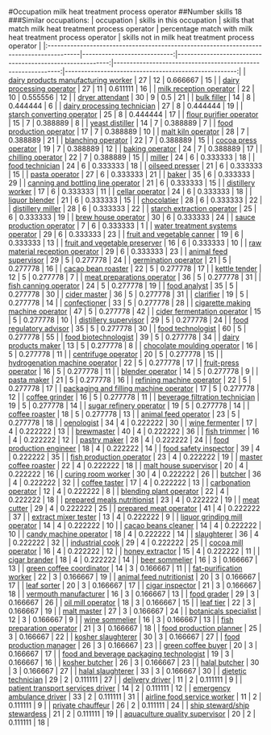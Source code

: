 #Occupation milk heat treatment process operator
##Number skills 18
###Similar occupations:
| occupation                                                                              |   skills in this occupation |   skills that match milk heat treatment process operator |   percentage match with milk heat treatment process operator |   skills not in milk heat treatment process operator |
|:----------------------------------------------------------------------------------------|----------------------------:|---------------------------------------------------------:|-------------------------------------------------------------:|-----------------------------------------------------:|
| [dairy products manufacturing worker](dairy_products_manufacturing_worker.md)           |                          27 |                                                       12 |                                                     0.666667 |                                                   15 |
| [dairy processing operator](dairy_processing_operator.md)                               |                          27 |                                                       11 |                                                     0.611111 |                                                   16 |
| [milk reception operator](milk_reception_operator.md)                                   |                          22 |                                                       10 |                                                     0.555556 |                                                   12 |
| [dryer attendant](dryer_attendant.md)                                                   |                          30 |                                                        9 |                                                     0.5      |                                                   21 |
| [bulk filler](bulk_filler.md)                                                           |                          14 |                                                        8 |                                                     0.444444 |                                                    6 |
| [dairy processing technician](dairy_processing_technician.md)                           |                          27 |                                                        8 |                                                     0.444444 |                                                   19 |
| [starch converting operator](starch_converting_operator.md)                             |                          25 |                                                        8 |                                                     0.444444 |                                                   17 |
| [flour purifier operator](flour_purifier_operator.md)                                   |                          15 |                                                        7 |                                                     0.388889 |                                                    8 |
| [yeast distiller](yeast_distiller.md)                                                   |                          14 |                                                        7 |                                                     0.388889 |                                                    7 |
| [food production operator](food_production_operator.md)                                 |                          17 |                                                        7 |                                                     0.388889 |                                                   10 |
| [malt kiln operator](malt_kiln_operator.md)                                             |                          28 |                                                        7 |                                                     0.388889 |                                                   21 |
| [blanching operator](blanching_operator.md)                                             |                          22 |                                                        7 |                                                     0.388889 |                                                   15 |
| [cocoa press operator](cocoa_press_operator.md)                                         |                          19 |                                                        7 |                                                     0.388889 |                                                   12 |
| [baking operator](baking_operator.md)                                                   |                          24 |                                                        7 |                                                     0.388889 |                                                   17 |
| [chilling operator](chilling_operator.md)                                               |                          22 |                                                        7 |                                                     0.388889 |                                                   15 |
| [miller](miller.md)                                                                     |                          24 |                                                        6 |                                                     0.333333 |                                                   18 |
| [food technician](food_technician.md)                                                   |                          24 |                                                        6 |                                                     0.333333 |                                                   18 |
| [oilseed presser](oilseed_presser.md)                                                   |                          21 |                                                        6 |                                                     0.333333 |                                                   15 |
| [pasta operator](pasta_operator.md)                                                     |                          27 |                                                        6 |                                                     0.333333 |                                                   21 |
| [baker](baker.md)                                                                       |                          35 |                                                        6 |                                                     0.333333 |                                                   29 |
| [canning and bottling line operator](canning_and_bottling_line_operator.md)             |                          21 |                                                        6 |                                                     0.333333 |                                                   15 |
| [distillery worker](distillery_worker.md)                                               |                          17 |                                                        6 |                                                     0.333333 |                                                   11 |
| [cellar operator](cellar_operator.md)                                                   |                          24 |                                                        6 |                                                     0.333333 |                                                   18 |
| [liquor blender](liquor_blender.md)                                                     |                          21 |                                                        6 |                                                     0.333333 |                                                   15 |
| [chocolatier](chocolatier.md)                                                           |                          28 |                                                        6 |                                                     0.333333 |                                                   22 |
| [distillery miller](distillery_miller.md)                                               |                          28 |                                                        6 |                                                     0.333333 |                                                   22 |
| [starch extraction operator](starch_extraction_operator.md)                             |                          25 |                                                        6 |                                                     0.333333 |                                                   19 |
| [brew house operator](brew_house_operator.md)                                           |                          30 |                                                        6 |                                                     0.333333 |                                                   24 |
| [sauce production operator](sauce_production_operator.md)                               |                           7 |                                                        6 |                                                     0.333333 |                                                    1 |
| [water treatment systems operator](water_treatment_systems_operator.md)                 |                          29 |                                                        6 |                                                     0.333333 |                                                   23 |
| [fruit and vegetable canner](fruit_and_vegetable_canner.md)                             |                          19 |                                                        6 |                                                     0.333333 |                                                   13 |
| [fruit and vegetable preserver](fruit_and_vegetable_preserver.md)                       |                          16 |                                                        6 |                                                     0.333333 |                                                   10 |
| [raw material reception operator](raw_material_reception_operator.md)                   |                          29 |                                                        6 |                                                     0.333333 |                                                   23 |
| [animal feed supervisor](animal_feed_supervisor.md)                                     |                          29 |                                                        5 |                                                     0.277778 |                                                   24 |
| [germination operator](germination_operator.md)                                         |                          21 |                                                        5 |                                                     0.277778 |                                                   16 |
| [cacao bean roaster](cacao_bean_roaster.md)                                             |                          22 |                                                        5 |                                                     0.277778 |                                                   17 |
| [kettle tender](kettle_tender.md)                                                       |                          12 |                                                        5 |                                                     0.277778 |                                                    7 |
| [meat preparations operator](meat_preparations_operator.md)                             |                          36 |                                                        5 |                                                     0.277778 |                                                   31 |
| [fish canning operator](fish_canning_operator.md)                                       |                          24 |                                                        5 |                                                     0.277778 |                                                   19 |
| [food analyst](food_analyst.md)                                                         |                          35 |                                                        5 |                                                     0.277778 |                                                   30 |
| [cider master](cider_master.md)                                                         |                          36 |                                                        5 |                                                     0.277778 |                                                   31 |
| [clarifier](clarifier.md)                                                               |                          19 |                                                        5 |                                                     0.277778 |                                                   14 |
| [confectioner](confectioner.md)                                                         |                          33 |                                                        5 |                                                     0.277778 |                                                   28 |
| [cigarette making machine operator](cigarette_making_machine_operator.md)               |                          47 |                                                        5 |                                                     0.277778 |                                                   42 |
| [cider fermentation operator](cider_fermentation_operator.md)                           |                          15 |                                                        5 |                                                     0.277778 |                                                   10 |
| [distillery supervisor](distillery_supervisor.md)                                       |                          29 |                                                        5 |                                                     0.277778 |                                                   24 |
| [food regulatory advisor](food_regulatory_advisor.md)                                   |                          35 |                                                        5 |                                                     0.277778 |                                                   30 |
| [food technologist](food_technologist.md)                                               |                          60 |                                                        5 |                                                     0.277778 |                                                   55 |
| [food biotechnologist](food_biotechnologist.md)                                         |                          39 |                                                        5 |                                                     0.277778 |                                                   34 |
| [dairy products maker](dairy_products_maker.md)                                         |                          13 |                                                        5 |                                                     0.277778 |                                                    8 |
| [chocolate moulding operator](chocolate_moulding_operator.md)                           |                          16 |                                                        5 |                                                     0.277778 |                                                   11 |
| [centrifuge operator](centrifuge_operator.md)                                           |                          20 |                                                        5 |                                                     0.277778 |                                                   15 |
| [hydrogenation machine operator](hydrogenation_machine_operator.md)                     |                          22 |                                                        5 |                                                     0.277778 |                                                   17 |
| [fruit-press operator](fruit-press_operator.md)                                         |                          16 |                                                        5 |                                                     0.277778 |                                                   11 |
| [blender operator](blender_operator.md)                                                 |                          14 |                                                        5 |                                                     0.277778 |                                                    9 |
| [pasta maker](pasta_maker.md)                                                           |                          21 |                                                        5 |                                                     0.277778 |                                                   16 |
| [refining machine operator](refining_machine_operator.md)                               |                          22 |                                                        5 |                                                     0.277778 |                                                   17 |
| [packaging and filling machine operator](packaging_and_filling_machine_operator.md)     |                          17 |                                                        5 |                                                     0.277778 |                                                   12 |
| [coffee grinder](coffee_grinder.md)                                                     |                          16 |                                                        5 |                                                     0.277778 |                                                   11 |
| [beverage filtration technician](beverage_filtration_technician.md)                     |                          19 |                                                        5 |                                                     0.277778 |                                                   14 |
| [sugar refinery operator](sugar_refinery_operator.md)                                   |                          19 |                                                        5 |                                                     0.277778 |                                                   14 |
| [coffee roaster](coffee_roaster.md)                                                     |                          18 |                                                        5 |                                                     0.277778 |                                                   13 |
| [animal feed operator](animal_feed_operator.md)                                         |                          23 |                                                        5 |                                                     0.277778 |                                                   18 |
| [oenologist](oenologist.md)                                                             |                          34 |                                                        4 |                                                     0.222222 |                                                   30 |
| [wine fermenter](wine_fermenter.md)                                                     |                          17 |                                                        4 |                                                     0.222222 |                                                   13 |
| [brewmaster](brewmaster.md)                                                             |                          40 |                                                        4 |                                                     0.222222 |                                                   36 |
| [fish trimmer](fish_trimmer.md)                                                         |                          16 |                                                        4 |                                                     0.222222 |                                                   12 |
| [pastry maker](pastry_maker.md)                                                         |                          28 |                                                        4 |                                                     0.222222 |                                                   24 |
| [food production engineer](food_production_engineer.md)                                 |                          18 |                                                        4 |                                                     0.222222 |                                                   14 |
| [food safety inspector](food_safety_inspector.md)                                       |                          39 |                                                        4 |                                                     0.222222 |                                                   35 |
| [fish production operator](fish_production_operator.md)                                 |                          23 |                                                        4 |                                                     0.222222 |                                                   19 |
| [master coffee roaster](master_coffee_roaster.md)                                       |                          22 |                                                        4 |                                                     0.222222 |                                                   18 |
| [malt house supervisor](malt_house_supervisor.md)                                       |                          20 |                                                        4 |                                                     0.222222 |                                                   16 |
| [curing room worker](curing_room_worker.md)                                             |                          30 |                                                        4 |                                                     0.222222 |                                                   26 |
| [butcher](butcher.md)                                                                   |                          36 |                                                        4 |                                                     0.222222 |                                                   32 |
| [coffee taster](coffee_taster.md)                                                       |                          17 |                                                        4 |                                                     0.222222 |                                                   13 |
| [carbonation operator](carbonation_operator.md)                                         |                          12 |                                                        4 |                                                     0.222222 |                                                    8 |
| [blending plant operator](blending_plant_operator.md)                                   |                          22 |                                                        4 |                                                     0.222222 |                                                   18 |
| [prepared meals nutritionist](prepared_meals_nutritionist.md)                           |                          23 |                                                        4 |                                                     0.222222 |                                                   19 |
| [meat cutter](meat_cutter.md)                                                           |                          29 |                                                        4 |                                                     0.222222 |                                                   25 |
| [prepared meat operator](prepared_meat_operator.md)                                     |                          41 |                                                        4 |                                                     0.222222 |                                                   37 |
| [extract mixer tester](extract_mixer_tester.md)                                         |                          13 |                                                        4 |                                                     0.222222 |                                                    9 |
| [liquor grinding mill operator](liquor_grinding_mill_operator.md)                       |                          14 |                                                        4 |                                                     0.222222 |                                                   10 |
| [cacao beans cleaner](cacao_beans_cleaner.md)                                           |                          14 |                                                        4 |                                                     0.222222 |                                                   10 |
| [candy machine operator](candy_machine_operator.md)                                     |                          18 |                                                        4 |                                                     0.222222 |                                                   14 |
| [slaughterer](slaughterer.md)                                                           |                          36 |                                                        4 |                                                     0.222222 |                                                   32 |
| [industrial cook](industrial_cook.md)                                                   |                          29 |                                                        4 |                                                     0.222222 |                                                   25 |
| [cocoa mill operator](cocoa_mill_operator.md)                                           |                          16 |                                                        4 |                                                     0.222222 |                                                   12 |
| [honey extractor](honey_extractor.md)                                                   |                          15 |                                                        4 |                                                     0.222222 |                                                   11 |
| [cigar brander](cigar_brander.md)                                                       |                          18 |                                                        4 |                                                     0.222222 |                                                   14 |
| [beer sommelier](beer_sommelier.md)                                                     |                          16 |                                                        3 |                                                     0.166667 |                                                   13 |
| [green coffee coordinator](green coffee coordinator.md)                                 |                          14 |                                                        3 |                                                     0.166667 |                                                   11 |
| [fat-purification worker](fat-purification_worker.md)                                   |                          22 |                                                        3 |                                                     0.166667 |                                                   19 |
| [animal feed nutritionist](animal_feed_nutritionist.md)                                 |                          20 |                                                        3 |                                                     0.166667 |                                                   17 |
| [leaf sorter](leaf_sorter.md)                                                           |                          20 |                                                        3 |                                                     0.166667 |                                                   17 |
| [cigar inspector](cigar_inspector.md)                                                   |                          21 |                                                        3 |                                                     0.166667 |                                                   18 |
| [vermouth manufacturer](vermouth_manufacturer.md)                                       |                          16 |                                                        3 |                                                     0.166667 |                                                   13 |
| [food grader](food_grader.md)                                                           |                          29 |                                                        3 |                                                     0.166667 |                                                   26 |
| [oil mill operator](oil_mill_operator.md)                                               |                          18 |                                                        3 |                                                     0.166667 |                                                   15 |
| [leaf tier](leaf_tier.md)                                                               |                          22 |                                                        3 |                                                     0.166667 |                                                   19 |
| [malt master](malt_master.md)                                                           |                          27 |                                                        3 |                                                     0.166667 |                                                   24 |
| [botanicals specialist](botanicals_specialist.md)                                       |                          12 |                                                        3 |                                                     0.166667 |                                                    9 |
| [wine sommelier](wine_sommelier.md)                                                     |                          16 |                                                        3 |                                                     0.166667 |                                                   13 |
| [fish preparation operator](fish_preparation_operator.md)                               |                          21 |                                                        3 |                                                     0.166667 |                                                   18 |
| [food production planner](food_production_planner.md)                                   |                          25 |                                                        3 |                                                     0.166667 |                                                   22 |
| [kosher slaughterer](kosher_slaughterer.md)                                             |                          30 |                                                        3 |                                                     0.166667 |                                                   27 |
| [food production manager](food_production_manager.md)                                   |                          26 |                                                        3 |                                                     0.166667 |                                                   23 |
| [green coffee buyer](green_coffee_buyer.md)                                             |                          20 |                                                        3 |                                                     0.166667 |                                                   17 |
| [food and beverage packaging technologist](food_and_beverage_packaging_technologist.md) |                          19 |                                                        3 |                                                     0.166667 |                                                   16 |
| [kosher butcher](kosher_butcher.md)                                                     |                          26 |                                                        3 |                                                     0.166667 |                                                   23 |
| [halal butcher](halal_butcher.md)                                                       |                          30 |                                                        3 |                                                     0.166667 |                                                   27 |
| [halal slaughterer](halal_slaughterer.md)                                               |                          33 |                                                        3 |                                                     0.166667 |                                                   30 |
| [dietetic technician](dietetic_technician.md)                                           |                          29 |                                                        2 |                                                     0.111111 |                                                   27 |
| [delivery driver](delivery_driver.md)                                                   |                          11 |                                                        2 |                                                     0.111111 |                                                    9 |
| [patient transport services driver](patient_transport_services_driver.md)               |                          14 |                                                        2 |                                                     0.111111 |                                                   12 |
| [emergency ambulance driver](emergency_ambulance_driver.md)                             |                          33 |                                                        2 |                                                     0.111111 |                                                   31 |
| [airline food service worker](airline_food_service_worker.md)                           |                          11 |                                                        2 |                                                     0.111111 |                                                    9 |
| [private chauffeur](private_chauffeur.md)                                               |                          26 |                                                        2 |                                                     0.111111 |                                                   24 |
| [ship steward/ship stewardess](ship_steward-ship_stewardess.md)                         |                          21 |                                                        2 |                                                     0.111111 |                                                   19 |
| [aquaculture quality supervisor](aquaculture_quality_supervisor.md)                     |                          20 |                                                        2 |                                                     0.111111 |                                                   18 |
